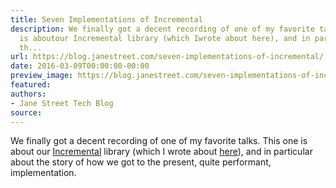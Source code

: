 ```yaml
---
title: Seven Implementations of Incremental
description: We finally got a decent recording of one of my favorite talks. This one
  is aboutour Incremental library (which Iwrote about here), and in particular about
  th...
url: https://blog.janestreet.com/seven-implementations-of-incremental/
date: 2016-03-09T00:00:00-00:00
preview_image: https://blog.janestreet.com/seven-implementations-of-incremental/ron-photo.jpg
featured:
authors:
- Jane Street Tech Blog
source:
---
```


<p>We finally got a decent recording of one of my favorite talks. This one is about
our <a href="https://github.com/janestreet/incremental">Incremental</a> library (which I
wrote about <a href="https://blog.janestreet.com/introducing-incremental/">here</a>), and in particular about the
story of how we got to the present, quite performant, implementation.</p>


